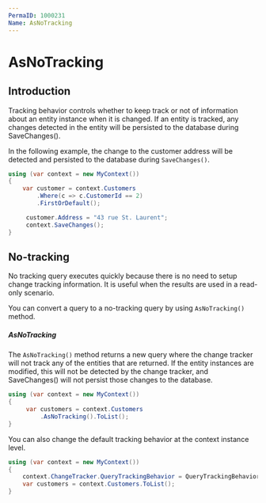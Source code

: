 ```yaml
---
PermaID: 1000231
Name: AsNoTracking
---
```


# AsNoTracking

## Introduction

Tracking behavior controls whether to keep track or not of information about an entity instance when it is changed. If an entity is tracked, any changes detected in the entity will be persisted to the database during SaveChanges(). 
 
In the following example, the change to the customer address will be detected and persisted to the database during `SaveChanges()`.


```csharp
using (var context = new MyContext())
{
    var customer = context.Customers
        .Where(c => c.CustomerId == 2)
        .FirstOrDefault();

     customer.Address = "43 rue St. Laurent";
     context.SaveChanges();
}
```

## No-tracking

No tracking query executes quickly because there is no need to setup change tracking information. It is useful when the results are used in a read-only scenario.

You can convert a query to a no-tracking query by using `AsNoTracking()` method.

##### AsNoTracking

The `AsNoTracking()` method returns a new query where the change tracker will not track any of the entities that are returned. If the entity instances are modified, this will not be detected by the change tracker, and SaveChanges() will not persist those changes to the database.


```csharp
using (var context = new MyContext())
{
     var customers = context.Customers
         .AsNoTracking().ToList();
}
```

You can also change the default tracking behavior at the context instance level.


```csharp
using (var context = new MyContext())
{
    context.ChangeTracker.QueryTrackingBehavior = QueryTrackingBehavior.NoTracking;
    var customers = context.Customers.ToList();
}
```
